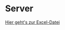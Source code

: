 # Server

[Hier geht's zur Excel-Datei](https://wekanetde-my.sharepoint.com/:x:/g/personal/dgarding_wekanet_de/EThxHjjVXu1DoSpKZY9qfrkBktu2WVCULpWQVZ42fn-hjg)
